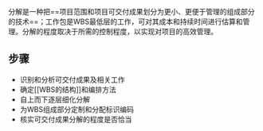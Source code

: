 分解是一种把==项目范围和项目可交付成果划分为更小、更便于管理的组成部分的技术==；工作包是WBS最低层的工作，可对其成本和持续时间进行估算和管理。分解的程度取决于所需的控制程度，以实现对项目的高效管理。

## 步骤
+ 识别和分析可交付成果及相关工作
+ 确定[[WBS的结构]]和编排方法
+ 自上而下逐层细化分解
+ 为WBS组成部分定制和分配标识编码
+ 核实可交付成果分解的程度是否恰当